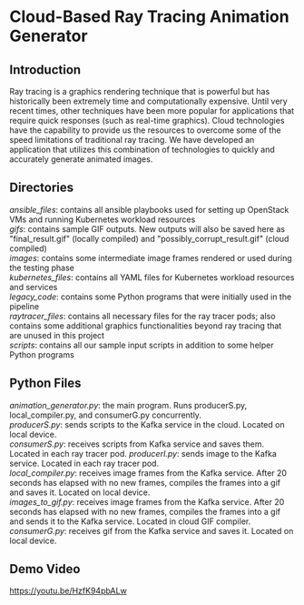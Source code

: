 # Cloud-Based Ray Tracing Animation Generator

## Introduction
Ray tracing is a graphics rendering technique that is powerful but has historically been extremely time and computationally expensive. Until very recent times, other techniques have been more popular for applications that require quick responses (such as real-time graphics). Cloud technologies have the capability to provide us the resources to overcome some of the speed limitations of traditional ray tracing. We have developed an application that utilizes this combination of technologies to quickly and accurately generate animated images.

## Directories
*ansible_files*: contains all ansible playbooks used for setting up OpenStack VMs and running Kubernetes workload resources  
*gifs*: contains sample GIF outputs.  New outputs will also be saved here as "final_result.gif" (locally compiled) and "possibly_corrupt_result.gif" (cloud compiled)  
*images*: contains some intermediate image frames rendered or used during the testing phase  
*kubernetes_files*: contains all YAML files for Kubernetes workload resources and services  
*legacy_code*: contains some Python programs that were initially used in the pipeline  
*raytracer_files*: contains all necessary files for the ray tracer pods; also contains some additional graphics functionalities beyond ray tracing that are unused in this project  
*scripts*: contains all our sample input scripts in addition to some helper Python programs

## Python Files
*animation_generator.py*: the main program. Runs producerS.py, local_compiler.py, and consumerG.py concurrently.  
*producerS.py*: sends scripts to the Kafka service in the cloud.  Located on local device.  
*consumerS.py*: receives scripts from Kafka service and saves them.  Located in each ray tracer pod.
*producerI.py*: sends image to the Kafka service.  Located in each ray tracer pod.  
*local_compiler.py*: receives image frames from the Kafka service.  After 20 seconds has elapsed with no new frames, compiles the frames into a gif and saves it.  Located on local device.  
*images_to_gif.py*: receives image frames from the Kafka service.  After 20 seconds has elapsed with no new frames, compiles the frames into a gif and sends it to the Kafka service.  Located in cloud GIF compiler.  
*consumerG.py*: receives gif from the Kafka service and saves it.  Located on local device.

## Demo Video
https://youtu.be/HzfK94pbALw
